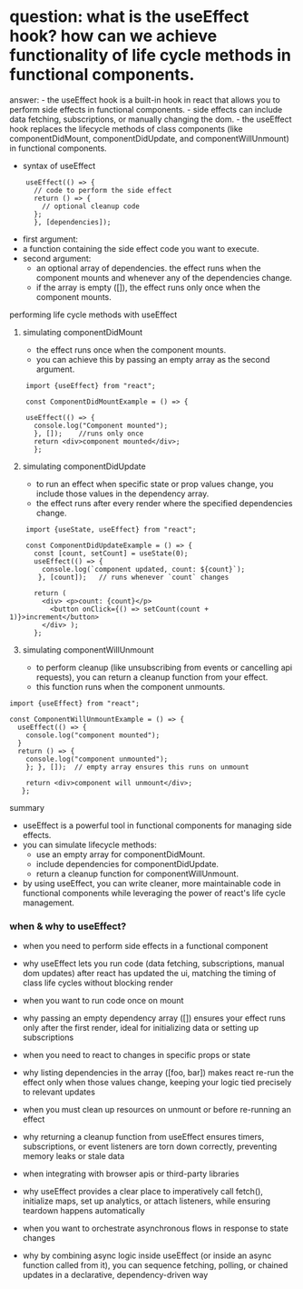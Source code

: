 # question: what is the useEffect hook? how can we achieve functionality of life cycle methods in functional components.

answer: - the useEffect hook is a built-in hook in react that allows you to perform side effects in functional components. - side effects can include data fetching, subscriptions, or manually changing the dom. - the useEffect hook replaces the lifecycle methods of class components (like componentDidMount, componentDidUpdate, and componentWillUnmount) in functional components.

- syntax of useEffect

```code
    useEffect(() => {
      // code to perform the side effect
      return () => {
        // optional cleanup code
      };
      }, [dependencies]);
```

- first argument:
- a function containing the side effect code you want to execute.
- second argument:
  - an optional array of dependencies. the effect runs when the component mounts and whenever any of the dependencies change.
  - if the array is empty ([]), the effect runs only once when the component mounts.

performing life cycle methods with useEffect

1. simulating componentDidMount

   - the effect runs once when the component mounts.
   - you can achieve this by passing an empty array as the second argument.

```code
    import {useEffect} from "react";

    const ComponentDidMountExample = () => {

    useEffect(() => {
      console.log("Component mounted");
      }, []);    //runs only once
      return <div>component mounted</div>;
      };
```

2. simulating componentDidUpdate

   - to run an effect when specific state or prop values change, you include those values in the dependency array.
   - the effect runs after every render where the specified dependencies change.

```code
    import {useState, useEffect} from "react";

    const ComponentDidUpdateExample = () => {
      const [count, setCount] = useState(0);
      useEffect(() => {
        console.log(`component updated, count: ${count}`);
       }, [count]);   // runs whenever `count` changes

      return (
        <div> <p>count: {count}</p>
          <button onClick={() => setCount(count + 1)}>increment</button>
        </div> );
      };
```

3. simulating componentWillUnmount

   - to perform cleanup (like unsubscribing from events or cancelling api requests), you can return a cleanup function from your effect.
   - this function runs when the component unmounts.

```code
import {useEffect} from "react";

const ComponentWillUnmountExample = () => {
  useEffect(() => {
    console.log("component mounted");
  }
  return () => {
    console.log("component unmounted");
    }; }, []);  // empty array ensures this runs on unmount

    return <div>component will unmount</div>;
   };
```

summary

- useEffect is a powerful tool in functional components for managing side effects.
- you can simulate lifecycle methods:
  - use an empty array for componentDidMount.
  - include dependencies for componentDidUpdate.
  - return a cleanup function for componentWillUnmount.
- by using useEffect, you can write cleaner, more maintainable code in functional components while leveraging the power of react's life cycle management.

### when & why to useEffect?

- when you need to perform side effects in a functional component
- why useEffect lets you run code (data fetching, subscriptions, manual dom updates) after react has updated the ui, matching the timing of class life cycles without blocking render

- when you want to run code once on mount
- why passing an empty dependency array ([]) ensures your effect runs only after the first render, ideal for initializing data or setting up subscriptions

- when you need to react to changes in specific props or state
- why listing dependencies in the array ([foo, bar]) makes react re-run the effect only when those values change, keeping your logic tied precisely to relevant updates

- when you must clean up resources on unmount or before re-running an effect
- why returning a cleanup function from useEffect ensures timers, subscriptions, or event listeners are torn down correctly, preventing memory leaks or stale data

- when integrating with browser apis or third-party libraries
- why useEffect provides a clear place to imperatively call fetch(), initialize maps, set up analytics, or attach listeners, while ensuring teardown happens automatically

- when you want to orchestrate asynchronous flows in response to state changes
- why by combining async logic inside useEffect (or inside an async function called from it), you can sequence fetching, polling, or chained updates in a declarative, dependency-driven way
